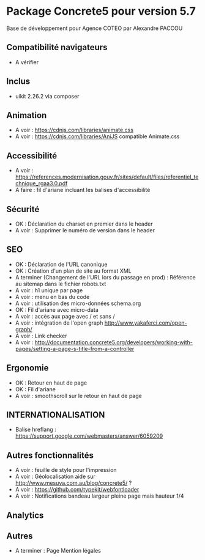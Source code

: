 Package Concrete5 pour version 5.7
=============
Base de développement pour Agence COTEO par Alexandre PACCOU

Compatibilité navigateurs
-------------------------
* A vérifier

Inclus
------
* uikit 2.26.2 via composer

Animation
---------------------
* A voir : https://cdnjs.com/libraries/animate.css
* A voir : https://cdnjs.com/libraries/AniJS compatible Animate.css

Accessibilité
---------------------
* A voir : https://references.modernisation.gouv.fr/sites/default/files/referentiel_technique_rgaa3.0.pdf
* A faire : fil d'ariane incluant les balises d'accessibilité

Sécurité
---------------------
* OK : Déclaration du charset en premier dans le header
* A voir : Supprimer le numéro de version dans le header

SEO
---------------------
* OK : Déclaration de l'URL canonique
* OK : Création d'un plan de site au format XML
* A terminer (Changement de l'URL lors du passage en prod) : Référence au sitemap dans le fichier robots.txt
* A voir : h1 unique par page
* A voir : menu en bas du code
* A voir : utilisation des micro-données schema.org
* OK : Fil d'ariane avec micro-data
* A voir : accès aux page avec / et sans /
* A voir : intégration de l'open graph http://www.yakaferci.com/open-graph/
* A voir : Link checker
* A voir : http://documentation.concrete5.org/developers/working-with-pages/setting-a-page-s-title-from-a-controller

Ergonomie
---------------------
* OK : Retour en haut de page
* OK : Fil d'ariane
* A voir : smoothscroll sur le retour en haut de page

INTERNATIONALISATION
---------------------
* Balise hreflang : https://support.google.com/webmasters/answer/6059209

Autres fonctionnalités
---------------------
* A voir : feuille de style pour l'impression
* A voir : Géolocalisation aide sur http://www.mesuva.com.au/blog/concrete5/ ?
* A voir : https://github.com/typekit/webfontloader
* A voir : Notifications bandeau largeur pleine page mais hauteur 1/4

Analytics
---------------------

Autres
-------
* A terminer : Page Mention légales
